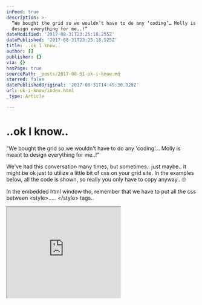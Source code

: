 ```yaml
---
inFeed: true
description: >-
  “We bought the grid so we wouldn’t have to do any ‘coding’… Molly is meant to
  design everything for me..!”
dateModified: '2017-08-31T23:25:18.255Z'
datePublished: '2017-08-31T23:25:18.525Z'
title: ..ok I know..
author: []
publisher: {}
via: {}
hasPage: true
sourcePath: _posts/2017-08-31-ok-i-know.md
starred: false
datePublishedOriginal: '2017-08-31T14:49:30.929Z'
url: ok-i-know/index.html
_type: Article

---
```

# ..ok I know..

"We bought the grid so we wouldn't have to do any 'coding'... Molly is meant to design everything for me..!"

We've had this conversation many times, but sometimes.. just maybe.. it might be ok just to utilize a little bit of css on your grid site. In the examples below, all the code is shown, so really you only have to copy anyway.. 🙄

In the embedded html window tho, remember that we have to put all the css between <style\>..... </style\> tags..

<iframe src="https://the-grid.github.io/ed-userhtml/?g=eJxVj8FOwzAMhu97CnNABaSlE4jL2HbhAThw4Oym7hItjaPYo1QIidfg9XgSMloQXBL9tv_fnzeiY6DdwlifbSB4XQAMvlW3huvVKr3cFe3I753-KXSBsehAnZ6kOEy05KOKb2kNU9LF7er88m7xttjU84pN65_BBhTZVtNMtSvuje_3INluK6eaZF3XwzCYpvHYGMt9LWw9hr623HVENybFfTUjbatvpGoi_lFlU11Wla_JUO-uHhwI98SRYEABlIOPe3A8wECAbQvTHPWs3nIUUAZ1BIlFxUzNJ_p8_8gEHAGhR2vm-vQKQzFq5rAsxD3GdikJLTWYjZnjB0eZninDyEewGEHHRLAEXxLjCJhSEUc5oalDnV1zXDkwBGjyqXtMBSF4UeAOfqH_A114OMTvA6sCbR2hnqwYMmE7wv3jY0kUKnAtuzNjLr8A-Jmqlw" height="240" style=""></iframe>